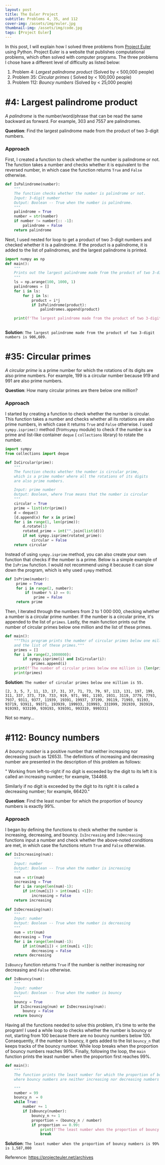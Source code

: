 ```yaml
---
layout: post
title: The Euler Project
subtitle: Problems 4, 35, and 112
cover-img: /assets/img/euler.jpg
thumbnail-img: /assets/img/code.jpg
tags: [Project Euler]
---
```


In this post, I will explain how I solved three problems from [Project Euler](https://projecteuler.net/) using Python. Project Euler is a website that publishes computational problems, which often solved with computer programs.  The three problems I chose have a different level of difficulty as listed below: 

1. Problem 4: *Largest palindrome product* (Solved by < 500,000 people)
2. Problem 35: *Circular primes* ( Solved by < 100,000 people)
3. Problem 112: *Bouncy numbers*  (Solved by < 25,000 people)

# #4: Largest palindrome product

*A palindrome* is the number/word/phrase that can be read the same backward as forward. For example, 303  and 7557 are  palindromes. 

**Question**: Find the largest palindrome made from the product of two 3-digit numbers. 

###  Approach 

First, I created a function to check whether the number is palindrome or not. The function takes a  number and checks whether it is equivalent to the reversed number, in which case the function returns `True`  and `False`  otherwise. 

```python
def IsPalindrome(number):
    """
    The function checks whether the number is palindrome or not. 
    Input: 3-digit number
    Output: Boolean -- True when the number is palindrome. 
    """
    palindrome = True 
    number = str(number)
    if number != number[:: -1]: 
        palindrome = False 
    return palindrome
```

Next, I used nested for loop to get a product of two 3-digit numbers and checked whether it is a palindrome. If the product is a palindrome, it is added to the list of palindromes,  and the largest palindrome is printed. 

```python
import numpy as np 
def main():
    """
    Prints out the largest palindrome made from the product of two 3-digit numbers. 
    """ 
  	ls = np.arange(100, 1000, 1)
    palindromes = []
    for i in ls: 
        for j in ls:
            product = i*j
            if IsPalindrome(product):
                palindromes.append(product)

    print(f'The largest palindrome made from the product of two 3-digit numbers is {max(palindromes):,}.')
    
```

**Solution**: `The largest palindrome made from the product of two 3-digit numbers is 906,609.`

#  #35: Circular primes

*A circular prime* is a prime number for which the rotations of its digits are also prime numbers. For example, 199 is a circular number because 919 and 991 are also prime numbers. 

**Question**: How many circular primes are there below one million?

### Approach 

I started by creating a function to check whether the number is circular. This function takes a number and checks whether all its rotations are also prime numbers, in which case it returns  `True` and `False` otherwise. I used `sympy.isprime()` method (from`sympy` module) to check if the number is a prime  and list-like container `deque` ( `collections` library) to rotate the number. 

```python
import sympy
from collections import deque

def IsCircular(prime): 
    """
    The function checks whether the number is circular prime,
    which is a prime number where all the rotations of its digits
    are also prime numbers.

    Input: prime number
    Output: Boolean, where True means that the number is circular 
    """
    circular = True 
    prime = list(str(prime))
    d = deque()
    [d.append(x) for x in prime]
    for i in range(1, len(prime)):
        d.rotate(1)
        rotated_prime = int("".join(list(d)))
        if not sympy.isprime(rotated_prime):
            circular = False
    return circular
```

Instead of using `sympy.isprime` method, you can also create your own function that checks if the number is a prime. Below is a simple example of the `IsPrime` function. I would not recommend using it because it can slow down the program, which is why used `sympy` method.

```python
def IsPrime(number):
     prime = True
     for i in range(2, number): 
         if (number % i) == 0: 
             prime = False             
     return prime
```

Then, I iterated through the numbers from 2 to 1 000 000, checking whether a number is a circular prime number. If the number is a circular prime, it's appended to the list of `primes`. Lastly, the main function prints out the  number of circular primes below one million and the list of these primes.

```python
def main():
    """This program prints the number of circular primes below one million 
    and the list of these primes."""
    primes = []
    for i in range(2,1000000):
        if sympy.isprime(i) and IsCircular(i): 
            primes.append(i)
    print(f'The number of circular primes below one million is {len(primes)}. ')
    print(primes)
```



**Solution**: `The number of circular primes below one million is 55. `

`[2, 3, 5, 7, 11, 13, 17, 31, 37, 71, 73, 79, 97, 113, 131, 197, 199, 311, 337, 373, 719, 733, 919, 971, 991, 1193, 1931, 3119, 3779, 7793, 7937, 9311, 9377, 11939, 19391, 19937, 37199, 39119, 71993, 91193, 93719, 93911, 99371, 193939, 199933, 319993, 331999, 391939, 393919, 919393, 933199, 939193, 939391, 993319, 999331]`

Not so many...

# #112: Bouncy numbers

*A bouncy number* is a positive number that neither increasing nor decreasing (such as 12653). The definitions of increasing and decreasing number are presented in the description of this problem as follows: 

" Working from left-to-right if no digit is exceeded by the digit to its left it is called an increasing number; for example, 134468.

Similarly if no digit is exceeded by the digit to its right it is called a decreasing number; for example, 66420."

**Question**: Find the least number for which the proportion of bouncy numbers is exactly 99%.

### Approach 

I began by defining the functions to check whether the number is increasing, decreasing,  and bouncy. `IsIncreasing` and `IsDecreasing` functions input a number and check  whether the above-noted conditions are met, in which case the functions return `True` and `False` otherwise. 

```python
def IsIncreasing(num):
    """
    Input: number
    Output: Boolean -- True when the number is increasing
    """
    num = str(num)
    increasing = True 
    for i in range(len(num)-1):
        if int(num[i]) > int(num[i +1]):
            increasing = False 
    return increasing
 
def IsDecreasing(num):
    """
    Input: number
    Output: Boolean -- True when the number is decreasing
    """
    num = str(num)
    decreasing = True
    for i in range(len(num)-1):
        if int(num[i]) < int(num[i +1]):
            decreasing = False 
    return decreasing
```

`IsBouncy` function returns `True` if the number is neither increasing nor decreasing and `False` otherwise. 

```python
def IsBouncy(num):
    """
    Input: number
    Output: Boolean -- True when the number is bouncy
    """
    bouncy = True 
    if IsIncreasing(num) or IsDecreasing(num):
        bouncy = False
    return bouncy 
```

Having all the functions needed to solve this problem, it's time to write the program! I used a while loop to checks whether the number is bouncy or not, starting from 100 because there are no bouncy numbers below 100. Consequently, if the number is bouncy, it gets added to the list `bouncy_n` that keeps tracks of the bouncy number. While loop breaks when the proportion of bouncy numbers reaches 99%. Finally, following the loop, the `main` function prints the least number when the proportion first reaches 99%. 

```python
def main():
    """
    The function prints the least number for which the proportion of bouncy numbers is 0.99,
    where bouncy numbers are neither increasing nor decreasing numbers such as 155349.

    """
    number = 99
    bouncy_n  = 0
    while True:
        number += 1
        if IsBouncy(number):
            bouncy_n += 1
            proportion = (bouncy_n / number)
            if proportion == 0.99:
                print(f'The least number when the proportion of bouncy numbers is 99% is {number:,}')
                break
```

**Solution**: `The least number when the proportion of bouncy numbers is 99% is 1,587,000 `

Reference: https://projecteuler.net/archives

